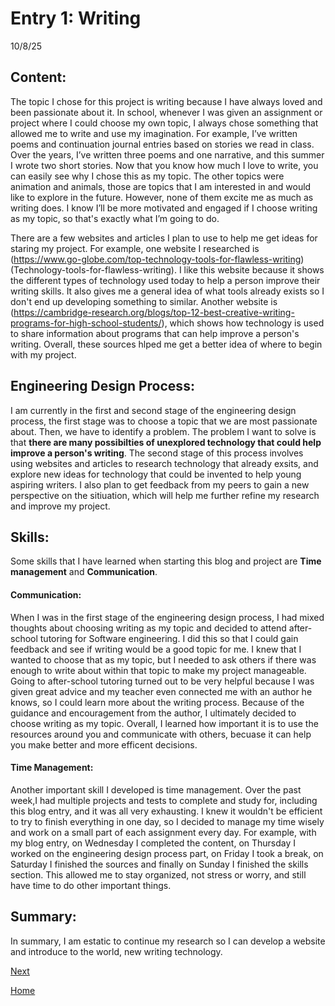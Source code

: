 # Entry 1: Writing
10/8/25

## Content:

The topic I chose for this project is  writing because I have always loved and been passionate about it. In school, whenever I was given an assignment or project where I could choose my own topic, I always chose something that allowed me to write and use my imagination. For example, I’ve written poems and continuation journal entries based on stories we read in class. Over the years, I’ve written three poems and one narrative, and this summer I wrote two short stories. Now that you know how much I love to write, you can easily see why I chose this as my topic. The other topics were animation and animals, those are topics that I am interested in and would like to explore in the future. However, none of them excite me as much as writing does. I know I’ll be more motivated and engaged if I choose writing as my topic, so that's exactly what I’m going to do.

There are a few websites and articles I plan to use to help me get ideas for staring my project. For example, one website I researched is (https://www.go-globe.com/top-technology-tools-for-flawless-writing) (Technology-tools-for-flawless-writing). I like this website because it shows the different types of technology used today to help a person improve their writing skills. It also gives me a general idea of what tools already exists so I don't end up developing something to similar. Another website is (https://cambridge-research.org/blogs/top-12-best-creative-writing-programs-for-high-school-students/), which shows how technology is used to share information about programs that can help improve a person's writing. Overall, these sources hlped me get a better idea of where to begin with my project. 



## Engineering Design Process: 

I am currently in the first and second stage of the engineering design process, the first stage was to choose a topic that we are most passionate about. Then, we have to identify a problem. The problem I want to solve is that **there are many possibilties of unexplored technology that could help improve a person's writing**. The second stage of this process involves using websites and articles to research technology that already exsits, and explore new ideas for technology that could be invented to help young aspiring writers. I also plan to get feedback from my peers to gain a new perspective on the sitiuation, which will help me further refine my research and improve my project. 


## Skills: 

Some skills that I have learned when starting this blog and project are **Time management** and **Communication**.

#### Communication:
When I was in the first stage of the engineering design process, I had mixed thoughts about choosing writing as my topic and decided to attend after-school tutoring for Software engineering. I did this so that I could gain feedback and see if writing would be a good topic for me. I knew that I wanted to choose that as my topic, but I needed to ask others if there was enough to write about within that topic to make my project manageable. Going to after-school tutoring turned out to be very helpful because I was given great advice and my teacher even connected me with an author he knows, so I could learn more about the writing process. Because of the guidance and encouragement from the author, I ultimately decided to choose writing as my topic.  Overall, I learned how important it is to use the resources around you and communicate with others, becuase it can help you make better and more efficent decisions. 

#### Time Management:
Another important skill I developed is time management. Over the past week,I had multiple projects and tests to complete and study for, including this blog entry, and it was all very exhausting. I knew it wouldn't be efficient to try to finish everything in one day, so I decided to manage my time wisely and work on a small part of each assignment every day. For example, with my blog entry, on Wednesday I completed the content, on Thursday I worked on the engineering design process part, on Friday I took a break, on Saturday I finished the sources and finally on Sunday I finished the skills section. This allowed me to stay organized, not stress or worry, and still have time to do other important things.

## Summary:
In summary,  I am estatic to continue my research so I can develop a website and introduce to the world, new writing technology.

[Next](entry02.md)

[Home](../README.md)
